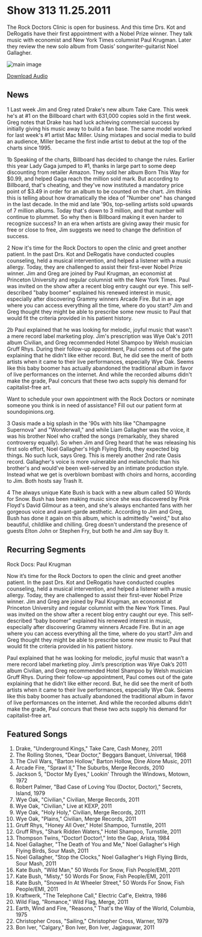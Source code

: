 # Show 313 11.25.2011
The Rock Doctors Clinic is open for business. And this time Drs. Kot and DeRogatis have their first appointment with a Nobel Prize winner. They talk music with economist and New York Times columnist Paul Krugman. Later they review the new solo album from Oasis’ songwriter-guitarist Noel Gallagher.

![main image](http://www.soundopinions.org/images/rockdoctor.jpg)

[Download Audio](http://audio.soundopinions.org/streams/2011/11/so_20111125.m3u)

## News
1 Last week Jim and Greg rated Drake's new album Take Care. This week he's at #1 on the Billboard chart with 631,000 copies sold in the first week. Greg notes that Drake has had luck achieving commercial success by initially giving his music away to build a fan base. The same model worked for last week's #1 artist Mac Miller. Using mixtapes and social media to build an audience, Miller became the first indie artist to debut at the top of the charts since 1995.

1b Speaking of the charts, Billboard has decided to change the rules. Earlier this year Lady Gaga jumped to #1, thanks in large part to some deep discounting from retailer Amazon. They sold her album Born This Way for $0.99, and helped Gaga reach the million sold mark. But according to Billboard, that's cheating, and they've now instituted a mandatory price point of $3.49 in order for an album to be counted on the chart. Jim thinks this is telling about how dramatically the idea of "Number one" has changed in the last decade. In the mid and late '90s, top-selling artists sold upwards of 7 million albums. Today that's down to 3 million, and that number will continue to plummet. So why then is Billboard making it even harder to recognize success? In an era when artists are giving away their music for free or close to free, Jim suggests we need to change the definition of success.

2 Now it's time for the Rock Doctors to open the clinic and greet another patient. In the past Drs. Kot and DeRogatis have conducted couples counseling, held a musical intervention, and helped a listener with a music allergy. Today, they are challenged to assist their first-ever Nobel Prize winner. Jim and Greg are joined by Paul Krugman, an economist at Princeton University and regular columnist with the New York Times. Paul was invited on the show after a recent blog entry caught our eye. This self-described "baby boomer" explained his renewed interest in music, especially after discovering Grammy winners Arcade Fire. But in an age where you can access everything all the time, where do you start? Jim and Greg thought they might be able to prescribe some new music to Paul that would fit the criteria provided in his patient history.

2b Paul explained that he was looking for melodic, joyful music that wasn't a mere record label marketing ploy. Jim's prescription was Wye Oak's 2011 album Civilian, and Greg recommended Hotel Shampoo by Welsh musician Gruff Rhys. During their follow-up appointment, Paul comes out of the gate explaining that he didn't like either record. But, he did see the merit of both artists when it came to their live performances, especially Wye Oak. Seems like this baby boomer has actually abandoned the traditional album in favor of live performances on the internet. And while the recorded albums didn't make the grade, Paul concurs that these two acts supply his demand for capitalist-free art.

Want to schedule your own appointment with the Rock Doctors or nominate someone you think is in need of assistance? Fill out our patient form at soundopinions.org.

3 Oasis made a big splash in the '90s with hits like "Champagne Supernova" and "Wonderwall," and while Liam Gallagher was the voice, it was his brother Noel who crafted the songs (remarkably, they shared controversy equally). So when Jim and Greg heard that he was releasing his first solo effort, Noel Gallagher's High Flying Birds, they expected big things. No such luck, says Greg. This is merely another 2nd rate Oasis record. Gallagher's voice is more vulnerable and melancholic than his brother's and would've been well-served by an intimate production style. Instead what we get is overblown bombast with choirs and horns, according to Jim. Both hosts say Trash It.

4 The always unique Kate Bush is back with a new album called 50 Words for Snow. Bush has been making music since she was discovered by Pink Floyd's David Gilmour as a teen, and she's always enchanted fans with her gorgeous voice and avant-garde aesthetic. According to Jim and Greg, Bush has done it again on this album, which is admittedly "weird," but also beautiful, childlike and chilling. Greg doesn't understand the presence of guests Elton John or Stephen Fry, but both he and Jim say Buy It.



## Recurring Segments
Rock Docs: Paul Krugman 

Now it’s time for the Rock Doctors to open the clinic and greet another patient. In the past Drs. Kot and DeRogatis have conducted couples counseling, held a musical intervention, and helped a listener with a music allergy. Today, they are challenged to assist their first-ever Nobel Prize winner. Jim and Greg are joined by Paul Krugman, an economist at Princeton University and regular columnist with the New York Times. Paul was invited on the show after a recent blog entry caught our eye. This self-described “baby boomer” explained his renewed interest in music, especially after discovering Grammy winners Arcade Fire. But in an age where you can access everything all the time, where do you start? Jim and Greg thought they might be able to prescribe some new music to Paul that would fit the criteria provided in his patient history.

Paul explained that he was looking for melodic, joyful music that wasn’t a mere record label marketing ploy. Jim’s prescription was Wye Oak’s 2011 album Civilian, and Greg recommended Hotel Shampoo by Welsh musician Gruff Rhys. During their follow-up appointment, Paul comes out of the gate explaining that he didn’t like either record. But, he did see the merit of both artists when it came to their live performances, especially Wye Oak. Seems like this baby boomer has actually abandoned the traditional album in favor of live performances on the internet. And while the recorded albums didn’t make the grade, Paul concurs that these two acts supply his demand for capitalist-free art.

## Featured Songs
1. Drake, "Underground Kings," Take Care, Cash Money, 2011
2. The Rolling Stones, "Dear Doctor," Beggars Banquet, Universal, 1968
3. The Civil Wars, "Barton Hollow," Barton Hollow, Dine Alone Music, 2011
4. Arcade Fire, "Sprawl II," The Suburbs, Merge Records, 2010
5. Jackson 5, "Doctor My Eyes," Lookin' Through the Windows, Motown, 1972
6. Robert Palmer, "Bad Case of Loving You (Doctor, Doctor)," Secrets, Island, 1979
7. Wye Oak, "Civilian," Civilian, Merge Records, 2011
8. Wye Oak, "Civilian," Live at KEXP, 2011
9. Wye Oak, "Holy Holy," Civilian, Merge Records, 2011
10. Wye Oak, "Plains," Civilian, Merge Records, 2011
11. Gruff Rhys, "Honey All Over," Hotel Shampoo, Turnstile, 2011
12. Gruff Rhys, "Shark Ridden Waters," Hotel Shampoo, Turnstile, 2011
13. Thompson Twins, "Doctor! Doctor!," Into the Gap, Arista, 1984
14. Noel Gallagher, "The Death of You and Me," Noel Gallagher's High Flying Birds, Sour Mash, 2011
15. Noel Gallagher, "Stop the Clocks," Noel Gallagher's High Flying Birds, Sour Mash, 2011
16. Kate Bush, "Wild Man," 50 Words For Snow, Fish People/EMI, 2011
17. Kate Bush, "Misty," 50 Words For Snow, Fish People/EMI, 2011
18. Kate Bush, "Snowed In At Wheeler Street," 50 Words For Snow, Fish People/EMI, 2011
19. Kraftwerk, "The Telephone Call," Electric Caf'e, Elektra, 1986
20. Wild Flag, "Romance," Wild Flag, Merge, 2011
21. Earth, Wind and Fire, "Reasons," That's the Way of the World, Columbia, 1975
22. Christopher Cross, "Sailing," Christopher Cross, Warner, 1979
23. Bon Iver, "Calgary," Bon Iver, Bon Iver, Jagjaguwar, 2011
